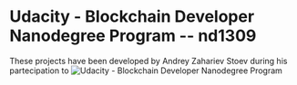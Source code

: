 # Udacity - Blockchain Developer Nanodegree Program -- nd1309

These projects have been developed by Andrey Zahariev Stoev during his partecipation to ![Udacity - Blockchain Developer Nanodegree Program](https://www.udacity.com/courses/blockchain-developer-nanodegree--nd1309) 

